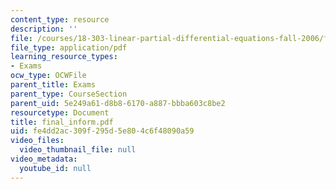 ```yaml
---
content_type: resource
description: ''
file: /courses/18-303-linear-partial-differential-equations-fall-2006/fe4dd2ac309f295d5e804c6f48090a59_final_inform.pdf
file_type: application/pdf
learning_resource_types:
- Exams
ocw_type: OCWFile
parent_title: Exams
parent_type: CourseSection
parent_uid: 5e249a61-d8b8-6170-a887-bbba603c8be2
resourcetype: Document
title: final_inform.pdf
uid: fe4dd2ac-309f-295d-5e80-4c6f48090a59
video_files:
  video_thumbnail_file: null
video_metadata:
  youtube_id: null
---
```

